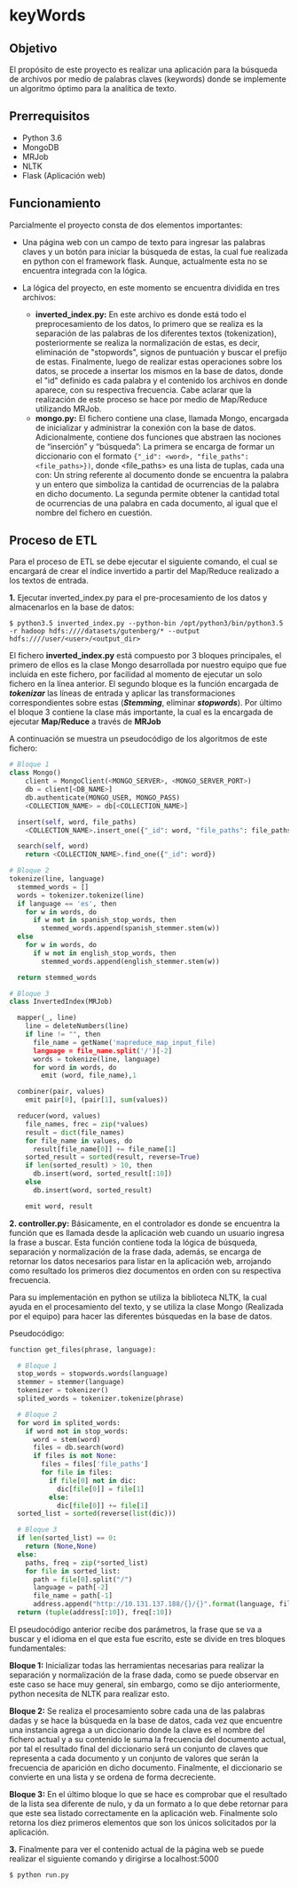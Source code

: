 # keyWords

## Objetivo
El propósito de este proyecto es realizar una aplicación para la búsqueda de archivos por medio de palabras claves (keywords) donde se implemente un algoritmo óptimo para la analítica de texto.

## Prerrequisitos

* Python 3.6
* MongoDB
* MRJob
* NLTK
* Flask (Aplicación web)

## Funcionamiento
Parcialmente el proyecto consta de dos elementos importantes:

* Una página web con un campo de texto para ingresar las palabras claves y un botón para iniciar la búsqueda de estas, la cual fue realizada en python con el framework flask. Aunque, actualmente esta no se encuentra integrada con la lógica.

* La lógica del proyecto, en este momento se encuentra dividida en tres archivos:

	* **inverted_index.py:** En este archivo es donde está todo el preprocesamiento de los datos, lo primero que se realiza es la separación de las palabras de los diferentes textos (tokenization), posteriormente se realiza la normalización de estas, es decir, eliminación de "stopwords", signos de puntuación y buscar el prefijo de estas. Finalmente, luego de realizar estas operaciones sobre los datos, se procede a insertar los mismos en la base de datos, donde el "id" definido es cada palabra y el contenido los archivos en donde aparece, con su respectiva frecuencia. Cabe aclarar que la realización de este proceso se hace por medio de Map/Reduce utilizando MRJob.
	* **mongo.py:** El fichero contiene una clase, llamada Mongo, encargada de inicializar y administrar la conexión con la base de datos. Adicionalmente, contiene dos funciones que abstraen las nociones de “inserción” y “búsqueda”:
La primera se encarga de formar un diccionario con el formato ```{"_id": <word>, "file_paths": <file_paths>})```, donde <file_paths> es una lista de tuplas, cada una con: Un string referente al documento donde se encuentra la palabra y un entero que simboliza la cantidad de ocurrencias de la palabra en dicho documento.
La segunda permite obtener la cantidad total de ocurrencias de una palabra en cada documento, al igual que el nombre del fichero en cuestión.


## Proceso de ETL

Para el proceso de ETL se debe ejecutar el siguiente comando, el cual se encargará de crear el índice invertido a partir del Map/Reduce realizado a los textos de entrada.

**1.** Ejecutar inverted_index.py para el pre-procesamiento de los datos y almacenarlos en la base de datos:

```
$ python3.5 inverted_index.py --python-bin /opt/python3/bin/python3.5 -r hadoop hdfs:////datasets/gutenberg/* --output hdfs:////user/<user>/<output_dir>
```
El fichero **inverted_index.py** está compuesto por 3 bloques principales, el primero de ellos es la clase Mongo desarrollada por nuestro equipo que fue incluida en este fichero, por facilidad al momento de ejecutar un solo fichero en la línea anterior. El segundo bloque es la función encargada de ***tokenizar*** las líneas de entrada y aplicar las transformaciones correspondientes sobre estas (***Stemming***, eliminar ***stopwords***). Por último el bloque 3 contiene la clase más importante, la cual es la encargada de ejecutar **Map/Reduce** a través de **MRJob**

A continuación se muestra un pseudocódigo de los algoritmos de este fichero:



```python
# Bloque 1
class Mongo()
    client = MongoClient(<MONGO_SERVER>, <MONGO_SERVER_PORT>)
    db = client[<DB_NAME>]
    db.authenticate(MONGO_USER, MONGO_PASS)
    <COLLECTION_NAME> = db[<COLLECTION_NAME>]

  insert(self, word, file_paths)
    <COLLECTION_NAME>.insert_one({"_id": word, "file_paths": file_paths})

  search(self, word)
    return <COLLECTION_NAME>.find_one({"_id": word})

# Bloque 2
tokenize(line, language)
  stemmed_words = []
  words = tokenizer.tokenize(line)
  if language == 'es', then
    for w in words, do
      if w not in spanish_stop_words, then
        stemmed_words.append(spanish_stemmer.stem(w))
  else
    for w in words, do
      if w not in english_stop_words, then
        stemmed_words.append(english_stemmer.stem(w))

  return stemmed_words

# Bloque 3
class InvertedIndex(MRJob)

  mapper(_, line)
    line = deleteNumbers(line)
    if line != "", then
      file_name = getName('mapreduce_map_input_file)
      language = file_name.split('/')[-2]
      words = tokenize(line, language)
      for word in words, do
        emit (word, file_name),1

  combiner(pair, values)
    emit pair[0], (pair[1], sum(values))

  reducer(word, values)
    file_names, frec = zip(*values)
    result = dict(file_names)
    for file_name in values, do
      result[file_name[0]] += file_name[1]
    sorted_result = sorted(result, reverse=True)
    if len(sorted_result) > 10, then
      db.insert(word, sorted_result[:10])
    else
      db.insert(word, sorted_result)

    emit word, result
```
**2. controller.py:** Básicamente, en el controlador es donde se encuentra la función que es llamada desde la aplicación web cuando un usuario ingresa la frase a buscar. Esta función contiene toda la lógica de búsqueda, separación y normalización de la frase dada, además, se encarga de retornar los datos necesarios para listar en la aplicación web, arrojando como resultado los primeros diez documentos en orden con su respectiva frecuencia.

Para su implementación en python se utiliza la biblioteca NLTK, la cual ayuda en el procesamiento del texto, y se utiliza la clase Mongo (Realizada por el equipo) para hacer las diferentes búsquedas en la base de datos.

Pseudocódigo:
```python
function get_files(phrase, language):

  # Bloque 1
  stop_words = stopwords.words(language)
  stemmer = stemmer(language)
  tokenizer = tokenizer()
  splited_words = tokenizer.tokenize(phrase)

  # Bloque 2
  for word in splited_words:
    if word not in stop_words:
      word = stem(word)
      files = db.search(word)
      if files is not None:
        files = files['file_paths']
        for file in files:
          if file[0] not in dic:
            dic[file[0]] = file[1]
          else:
            dic[file[0]] += file[1]
  sorted_list = sorted(reverse(list(dic)))

  # Bloque 3
  if len(sorted_list) == 0:
    return (None,None)
  else:
    paths, freq = zip(*sorted_list)
    for file in sorted_list:
      path = file[0].split("/")
      language = path[-2]
      file_name = path[-1]
      address.append("http://10.131.137.188/{}/{}".format(language, file_name))
  return (tuple(address[:10]), freq[:10])
```
El pseudocódigo anterior recibe dos parámetros, la frase que se va a buscar y el idioma en el que esta fue escrito, este se divide en tres bloques fundamentales:

**Bloque 1:** Inicializar todas las herramientas necesarias para realizar la separación y normalización de la frase dada, como se puede observar en este caso se hace muy general, sin embargo, como se dijo anteriormente, python necesita de NLTK para realizar esto.

**Bloque 2:** Se realiza el procesamiento sobre cada una de las palabras dadas y se hace la búsqueda en la base de datos, cada vez que encuentre una instancia agrega a un diccionario donde la clave es el nombre del fichero actual y a su contenido le suma la frecuencia del documento actual, por tal el resultado final del diccionario será un conjunto de claves que representa a cada documento y un conjunto de valores que serán la frecuencia de aparición en dicho documento. Finalmente, el diccionario se convierte en una lista y se ordena de forma decreciente.

**Bloque 3:** En el último bloque lo que se hace es comprobar que el resultado de la lista sea diferente de nulo, y da un formato a lo que debe retornar para que este sea listado correctamente en la aplicación web. Finalmente solo retorna los diez primeros elementos que son los únicos solicitados por la aplicación.

**3.** Finalmente para ver el contenido actual de la página web se puede realizar el siguiente comando y dirigirse a localhost:5000
```
$ python run.py
```




